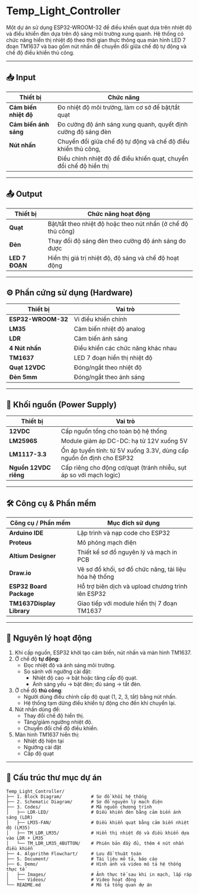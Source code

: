 # Temp_Light_Controller

Một dự án sử dụng ESP32-WROOM-32 để điều khiển quạt dựa trên nhiệt độ và điều khiển đèn dựa trên độ sáng môi trường xung quanh. Hệ thống có chức năng hiển thị nhiệt độ theo thời gian thực thông qua màn hình LED 7 đoạn TM1637 và bao gồm nút nhấn để chuyển đổi giữa chế độ tự động và chế độ điều khiển thủ công.

---

## 📥 Input

| Thiết bị              | Chức năng                                                          |
|-----------------------|--------------------------------------------------------------------|
| **Cảm biến nhiệt độ** | Đo nhiệt độ môi trường, làm cơ sở để bật/tắt quạt                  |
| **Cảm biến ánh sáng** | Đo cường độ ánh sáng xung quanh, quyết định cường độ sáng đèn      |
| **Nút nhấn**          | Chuyển đổi giữa chế độ tự động và chế độ điều khiển thủ công,      |
                        | Điều chỉnh nhiệt độ để điều khiển quạt, chuyển đổi chế độ hiển thị | 
---

## 📤 Output

| Thiết bị             | Chức năng hoạt động                                                 |
|----------------------|---------------------------------------------------------------------|
| **Quạt**             | Bật/tắt theo nhiệt độ hoặc theo nút nhấn (ở chế độ thủ công)        |
| **Đèn**              | Thay đổi độ sáng đèn theo cường độ ánh sáng đo được                 |
| **LED 7 ĐOẠN**       | Hiển thị giá trị nhiệt độ, độ sáng và chế độ hoạt động              |

---

## ⚙️ Phần cứng sử dụng (Hardware)

| Thiết bị               | Vai trò                                                            |
|------------------------|--------------------------------------------------------------------|
| **ESP32-WROOM-32**     | Vi điều khiển chính                                                |
| **LM35**               | Cảm biến nhiệt độ analog                                           |
| **LDR**                | Cảm biến ánh sáng                                                  |
| **4 Nút nhấn**         | Điều khiển các chức năng khác nhau                                 |
| **TM1637**             | LED 7 đoạn hiển thị nhiệt độ                                       |
| **Quạt 12VDC**         | Đóng/ngắt theo nhiệt độ                                            |
| **Đèn 5mm**            | Đóng/ngắt theo ánh sáng                                            |

---

## 🔋 Khối nguồn (Power Supply)

| Thiết bị               | Vai trò                                                                |
|------------------------|------------------------------------------------------------------------|
| **12VDC**              | Cấp nguồn tổng cho toàn bộ hệ thống                                    |
| **LM2596S**            | Module giảm áp DC-DC: hạ từ 12V xuống 5V                               |
| **LM1117-3.3**         | Ổn áp tuyến tính: từ 5V xuống 3.3V, dùng cấp nguồn ổn định cho ESP32   |
| **Nguồn 12VDC riêng**  | Cấp riêng cho động cơ/quạt (tránh nhiễu, sụt áp so với mạch logic)     |


---

## 🛠️ Công cụ & Phần mềm

| Công cụ / Phần mềm        | Mục đích sử dụng                                              |
|---------------------------|---------------------------------------------------------------|
| **Arduino IDE**           | Lập trình và nạp code cho ESP32                               |
| **Proteus**               | Mô phỏng mạch điện                                            |
| **Altium Designer**       | Thiết kế sơ đồ nguyên lý và mạch in PCB                       |
| **Draw.io**               | Vẽ sơ đồ khối, sơ đồ chức năng, tài liệu hóa hệ thống         |
| **ESP32 Board Package**   | Hỗ trợ biên dịch và upload chương trình lên ESP32             |
| **TM1637Display Library** | Giao tiếp với module hiển thị 7 đoạn TM1637                   |



---

## 🔁 Nguyên lý hoạt động

1. Khi cấp nguồn, ESP32 khởi tạo cảm biến, nút nhấn và màn hình TM1637.
2. Ở chế độ **tự động**:
   - Đọc nhiệt độ và ánh sáng môi trường.
   - So sánh với ngưỡng cài đặt:
     - Nhiệt độ cao → bật hoặc tăng cấp độ quạt.
     - Ánh sáng yếu → bật đèn; đủ sáng → tắt đèn.
3. Ở chế độ **thủ công**:
   - Người dùng điều chỉnh cấp độ quạt (1, 2, 3, tắt) bằng nút nhấn.
   - Hệ thống tạm dừng điều khiển tự động cho đến khi chuyển lại.
4. Nút nhấn dùng để:
   - Thay đổi chế độ hiển thị.
   - Tăng/giảm ngưỡng nhiệt độ.
   - Chuyển đổi chế độ điều khiển.
5. Màn hình TM1637 hiển thị:
   - Nhiệt độ hiện tại
   - Ngưỡng cài đặt
   - Cấp độ quạt

---

## 📂 Cấu trúc thư mục dự án

```plaintext
Temp_Light_Controller/
├── 1. Block Diagram/           # Sơ đồ khối hệ thống
├── 2. Schematic Diagram/       # Sơ đồ nguyên lý mạch điện
├── 3. Codes/                   # Mã nguồn chương trình
│   ├── LDR-LED/                # Điều khiển đèn bằng cảm biến ánh sáng (LDR)
│   ├── LM35-FAN/               # Điều khiển quạt bằng cảm biến nhiệt độ (LM35)
│   ├── TM_LDR_LM35/            # Hiển thị nhiệt độ và điều khiển dựa vào LDR + LM35
│   └── TM_LDR_LM35_4BUTTON/    # Phiên bản đầy đủ, thêm 4 nút nhấn điều khiển
├── 4. Algorithm Flowchart/     # Lưu đồ thuật toán
├── 5. Document/                # Tài liệu mô tả, báo cáo
├── 6. Demo/                    # Hình ảnh và video mô tả hệ thống thực tế
│   ├── Images/                 # Ảnh thực tế sau khi in mạch, lắp ráp
│   └── Videos/                 # Video hoạt động
└── README.md                   # Mô tả tổng quan dự án



